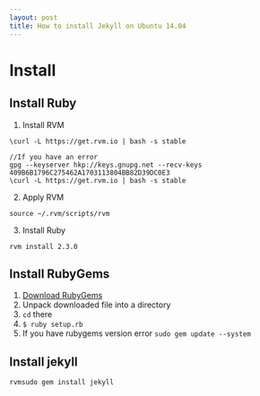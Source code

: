 ```yaml
---
layout: post
title: How to install Jekyll on Ubuntu 14.04
---
```

# Install
## Install Ruby
1. Install RVM
```
\curl -L https://get.rvm.io | bash -s stable  
```
```
//If you have an error  
gpg --keyserver hkp://keys.gnupg.net --recv-keys 409B6B1796C275462A1703113804BB82D39DC0E3
\curl -L https://get.rvm.io | bash -s stable
```
2. Apply RVM
```
source ~/.rvm/scripts/rvm
```
3. Install Ruby
```
rvm install 2.3.0
```

## Install RubyGems
1. [Download RubyGems][Download RubyGems]
2. Unpack downloaded file into a directory
3. `cd` there
4. `$ ruby setup.rb`
5. If you have rubygems version error `sudo gem update --system`

## Install jekyll
```
rvmsudo gem install jekyll
```



[Download RubyGems]: https://rubygems.org/pages/download
